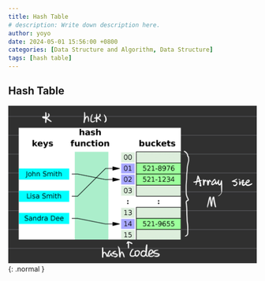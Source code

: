 ```yaml
---
title: Hash Table
# description: Write down description here.
author: yoyo
date: 2024-05-01 15:56:00 +0800
categories: [Data Structure and Algorithm, Data Structure]
tags: [hash table]
---
```


## Hash Table

![Desktop View](/assets/image/hash-table-1.jpg){: .normal }

